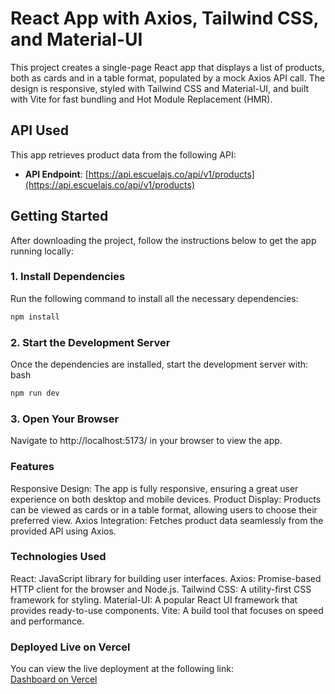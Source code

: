 # React App with Axios, Tailwind CSS, and Material-UI

This project creates a single-page React app that displays a list of products, both as cards and in a table format, populated by a mock Axios API call. The design is responsive, styled with Tailwind CSS and Material-UI, and built with Vite for fast bundling and Hot Module Replacement (HMR).

## API Used

This app retrieves product data from the following API:

- **API Endpoint**: [https://api.escuelajs.co/api/v1/products](https://api.escuelajs.co/api/v1/products)

## Getting Started

After downloading the project, follow the instructions below to get the app running locally:

### 1. **Install Dependencies**

Run the following command to install all the necessary dependencies:

```bash
npm install
```
### 2. **Start the Development Server**


Once the dependencies are installed, start the development server with:
bash
```bash
npm run dev
```
 ### 3. **Open Your Browser**


Navigate to  http://localhost:5173/ in your browser to view the app.


 ###  **Features**
Responsive Design: The app is fully responsive, ensuring a great user experience on both desktop and mobile devices.
 Product Display: Products can be viewed as cards or in a table format, allowing users to choose their preferred view.
 Axios Integration: Fetches product data seamlessly from the provided API using Axios.



 ###  **Technologies Used**

 React: JavaScript library for building user interfaces.
 Axios: Promise-based HTTP client for the browser and Node.js.
 Tailwind CSS: A utility-first CSS framework for styling.
Material-UI: A popular React UI framework that provides ready-to-use components.
Vite: A build tool that focuses on speed and performance.

### Deployed Live on Vercel

You can view the live deployment at the following link:  
[Dashboard on Vercel](https://dashobrd.vercel.app/)


